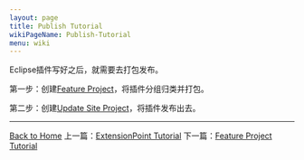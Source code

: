 ```yaml
---
layout: page
title: Publish Tutorial
wikiPageName: Publish-Tutorial
menu: wiki
---
```


Eclipse插件写好之后，就需要去打包发布。

第一步：创建[Feature Project](http://ecsoya.github.io/eclipse.tutorial/wiki/Feature-Project-Tutorial)，将插件分组归类并打包。

第二步：创建[Update Site Project](http://ecsoya.github.io/eclipse.tutorial/wiki/UpdateSite-Project-Tutorial "Update Site")，将插件发布出去。


***
[Back to Home]({{site.baseurl}}/eclipse.tutorial/wiki/) 上一篇：[ExtensionPoint Tutorial](http://ecsoya.github.io/eclipse.tutorial/wiki/ExtensionPoint-Tutorial) 下一篇：[Feature Project Tutorial](http://ecsoya.github.io/eclipse.tutorial/wiki/Feature-Project-Tutorial)